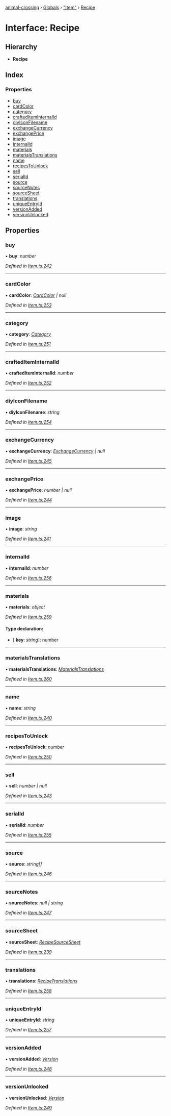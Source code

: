 [animal-crossing](../README.md) › [Globals](../globals.md) › ["Item"](../modules/_item_.md) › [Recipe](_item_.recipe.md)

# Interface: Recipe

## Hierarchy

* **Recipe**

## Index

### Properties

* [buy](_item_.recipe.md#buy)
* [cardColor](_item_.recipe.md#cardcolor)
* [category](_item_.recipe.md#category)
* [craftedItemInternalId](_item_.recipe.md#craftediteminternalid)
* [diyIconFilename](_item_.recipe.md#diyiconfilename)
* [exchangeCurrency](_item_.recipe.md#exchangecurrency)
* [exchangePrice](_item_.recipe.md#exchangeprice)
* [image](_item_.recipe.md#image)
* [internalId](_item_.recipe.md#internalid)
* [materials](_item_.recipe.md#materials)
* [materialsTranslations](_item_.recipe.md#materialstranslations)
* [name](_item_.recipe.md#name)
* [recipesToUnlock](_item_.recipe.md#recipestounlock)
* [sell](_item_.recipe.md#sell)
* [serialId](_item_.recipe.md#serialid)
* [source](_item_.recipe.md#source)
* [sourceNotes](_item_.recipe.md#sourcenotes)
* [sourceSheet](_item_.recipe.md#sourcesheet)
* [translations](_item_.recipe.md#translations)
* [uniqueEntryId](_item_.recipe.md#uniqueentryid)
* [versionAdded](_item_.recipe.md#versionadded)
* [versionUnlocked](_item_.recipe.md#versionunlocked)

## Properties

###  buy

• **buy**: *number*

*Defined in [Item.ts:242](https://github.com/Norviah/animal-crossing/blob/ac736df/module/types/Item.ts#L242)*

___

###  cardColor

• **cardColor**: *[CardColor](../enums/_item_.cardcolor.md) | null*

*Defined in [Item.ts:253](https://github.com/Norviah/animal-crossing/blob/ac736df/module/types/Item.ts#L253)*

___

###  category

• **category**: *[Category](../enums/_item_.category.md)*

*Defined in [Item.ts:251](https://github.com/Norviah/animal-crossing/blob/ac736df/module/types/Item.ts#L251)*

___

###  craftedItemInternalId

• **craftedItemInternalId**: *number*

*Defined in [Item.ts:252](https://github.com/Norviah/animal-crossing/blob/ac736df/module/types/Item.ts#L252)*

___

###  diyIconFilename

• **diyIconFilename**: *string*

*Defined in [Item.ts:254](https://github.com/Norviah/animal-crossing/blob/ac736df/module/types/Item.ts#L254)*

___

###  exchangeCurrency

• **exchangeCurrency**: *[ExchangeCurrency](../enums/_item_.exchangecurrency.md) | null*

*Defined in [Item.ts:245](https://github.com/Norviah/animal-crossing/blob/ac736df/module/types/Item.ts#L245)*

___

###  exchangePrice

• **exchangePrice**: *number | null*

*Defined in [Item.ts:244](https://github.com/Norviah/animal-crossing/blob/ac736df/module/types/Item.ts#L244)*

___

###  image

• **image**: *string*

*Defined in [Item.ts:241](https://github.com/Norviah/animal-crossing/blob/ac736df/module/types/Item.ts#L241)*

___

###  internalId

• **internalId**: *number*

*Defined in [Item.ts:256](https://github.com/Norviah/animal-crossing/blob/ac736df/module/types/Item.ts#L256)*

___

###  materials

• **materials**: *object*

*Defined in [Item.ts:259](https://github.com/Norviah/animal-crossing/blob/ac736df/module/types/Item.ts#L259)*

#### Type declaration:

* \[ **key**: *string*\]: number

___

###  materialsTranslations

• **materialsTranslations**: *[MaterialsTranslations](_item_.materialstranslations.md)*

*Defined in [Item.ts:260](https://github.com/Norviah/animal-crossing/blob/ac736df/module/types/Item.ts#L260)*

___

###  name

• **name**: *string*

*Defined in [Item.ts:240](https://github.com/Norviah/animal-crossing/blob/ac736df/module/types/Item.ts#L240)*

___

###  recipesToUnlock

• **recipesToUnlock**: *number*

*Defined in [Item.ts:250](https://github.com/Norviah/animal-crossing/blob/ac736df/module/types/Item.ts#L250)*

___

###  sell

• **sell**: *number | null*

*Defined in [Item.ts:243](https://github.com/Norviah/animal-crossing/blob/ac736df/module/types/Item.ts#L243)*

___

###  serialId

• **serialId**: *number*

*Defined in [Item.ts:255](https://github.com/Norviah/animal-crossing/blob/ac736df/module/types/Item.ts#L255)*

___

###  source

• **source**: *string[]*

*Defined in [Item.ts:246](https://github.com/Norviah/animal-crossing/blob/ac736df/module/types/Item.ts#L246)*

___

###  sourceNotes

• **sourceNotes**: *null | string*

*Defined in [Item.ts:247](https://github.com/Norviah/animal-crossing/blob/ac736df/module/types/Item.ts#L247)*

___

###  sourceSheet

• **sourceSheet**: *[RecipeSourceSheet](../enums/_item_.recipesourcesheet.md)*

*Defined in [Item.ts:239](https://github.com/Norviah/animal-crossing/blob/ac736df/module/types/Item.ts#L239)*

___

###  translations

• **translations**: *[RecipeTranslations](_item_.recipetranslations.md)*

*Defined in [Item.ts:258](https://github.com/Norviah/animal-crossing/blob/ac736df/module/types/Item.ts#L258)*

___

###  uniqueEntryId

• **uniqueEntryId**: *string*

*Defined in [Item.ts:257](https://github.com/Norviah/animal-crossing/blob/ac736df/module/types/Item.ts#L257)*

___

###  versionAdded

• **versionAdded**: *[Version](../enums/_item_.version.md)*

*Defined in [Item.ts:248](https://github.com/Norviah/animal-crossing/blob/ac736df/module/types/Item.ts#L248)*

___

###  versionUnlocked

• **versionUnlocked**: *[Version](../enums/_item_.version.md)*

*Defined in [Item.ts:249](https://github.com/Norviah/animal-crossing/blob/ac736df/module/types/Item.ts#L249)*

